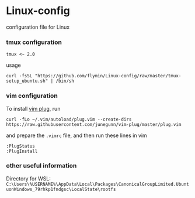 # Linux-config
configuration file for Linux 

### tmux configuration
```
tmux <~ 2.0
```
usage
```
curl -fsSL "https://github.com/flymin/Linux-config/raw/master/tmux-setup_ubuntu.sh" | /bin/sh
```

### vim configuration
To install [vim plug](https://github.com/junegunn/vim-plug), run
```
curl -fLo ~/.vim/autoload/plug.vim --create-dirs https://raw.githubusercontent.com/junegunn/vim-plug/master/plug.vim
```
and prepare the `.vimrc` file, and then run these lines in vim
```
:PlugStatus
:PlugInstall
```

### other useful information
Directory for WSL: `C:\Users\%USERNAME%\AppData\Local\Packages\CanonicalGroupLimited.UbuntuonWindows_79rhkp1fndgsc\LocalState\rootfs`

